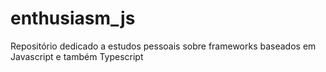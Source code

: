 # enthusiasm_js

Repositório dedicado a estudos pessoais sobre frameworks baseados em Javascript e também Typescript
